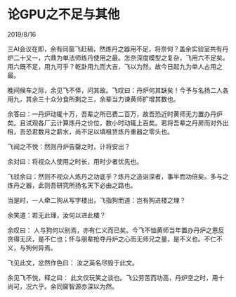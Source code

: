 # 论GPU之不足与其他
2019/8/16

三AI会议在即，余有同窗飞赶稿，然炼丹之器用不足，将奈何？盖余实验室共有丹炉二十又一，六鼎为单法师炼丹使用之最。怎奈深度模型之复杂，飞用六不足矣。用六既不足，用九可乎？乾卦用九而大吉，飞以为然。故今日起九为单人占用之最。

晚间候车之际，余见飞不怿，问其故。飞叹曰：丹炉何其缺矣！今予与名扬二人各用九，其余三十众分食所剩之三，余辈当力谏黄师扩增其数也。

余答曰：一丹炉动辄十万，吾辈之所已费二百万，故吾恐近时黄师无力置办丹炉矣。且试观各厂云计算炼丹之价位，数小时动辄上百矣。若将吾辈之丹房而对外出租，吾恐君数月之薪水，尚不足以填租赁炼丹重器之零头也。

飞闻之不悦：然则丹炉告罄之时，计将安出？

余对曰：将视众人使用之时长，用时少者优先也。

飞驳余曰：然则不视众人炼丹之功底乎？炼丹之造诣深者，事半而功倍矣。多与之炼丹之器，此则吾研究所扬名天下必由之路也。

当是时，一人牵二狗从写字楼出，飞指狗而道：岂有狗进楼之理？

余笑道：若无此理，汝何以进此楼？

余叹曰： 人与狗何以别焉，亦有仁义而已矣。今飞不恤黄师当年置办丹炉之恩反贪得无厌，是不仁也；怀与朋辈抢夺丹炉之心而无师兄之量，是不义也。不仁不义，与狗何异焉。

飞见此文，忿然作色曰： 汝之英名尽毁于此文。

余见飞不悦，释之曰： 此文仅玩笑之谈也。飞公劳苦而功高，丹炉空之时，用十尚可，况六乎。余同窗智源亦深以为然。